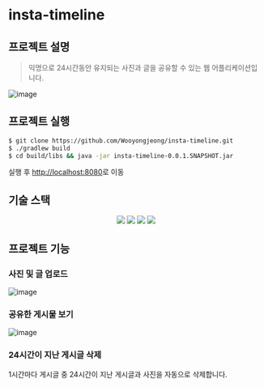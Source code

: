 # insta-timeline

## 프로젝트 설명

> 익명으로 24시간동안 유지되는 사진과 글을 공유할 수 있는 웹 어플리케이션입니다.

![image](https://user-images.githubusercontent.com/38418028/137746317-651481b3-ec26-4553-885d-f02e3a389e92.png)

## 프로젝트 실행

```bash
$ git clone https://github.com/Wooyongjeong/insta-timeline.git
$ ./gradlew build
$ cd build/libs && java -jar insta-timeline-0.0.1.SNAPSHOT.jar
```

실행 후 [http://localhost:8080](http://localhost:8080/)로 이동

## 기술 스택

<p align="center">
    <img src="https://img.shields.io/badge/Spring-6DB33F?style=flat-square&logo=Spring&logoColor=white"/>
    <img src="https://img.shields.io/badge/Thymeleaf-005F0F?style=flat-square&logo=Thymeleaf&logoColor=white"/>
    <img src="https://img.shields.io/badge/MySQL-4479A1?style=flat-square&logo=MySQL&logoColor=white"/>
    <img src="https://img.shields.io/badge/JavaScript-F7DF1E?style=flat-square&logo=JavaScript&logoColor=white"/>
</p>

## 프로젝트 기능

### 사진 및 글 업로드

![image](https://user-images.githubusercontent.com/38418028/137746416-f52d3268-17c6-488d-8da3-c6bcf8a89bfe.png)

### 공유한 게시물 보기

![image](https://user-images.githubusercontent.com/38418028/137747622-c19f5ace-4149-4b83-ae7c-aec3f8a6d8ab.png)

### 24시간이 지난 게시글 삭제

1시간마다 게시글 중 24시간이 지난 게시글과 사진을 자동으로 삭제합니다.
